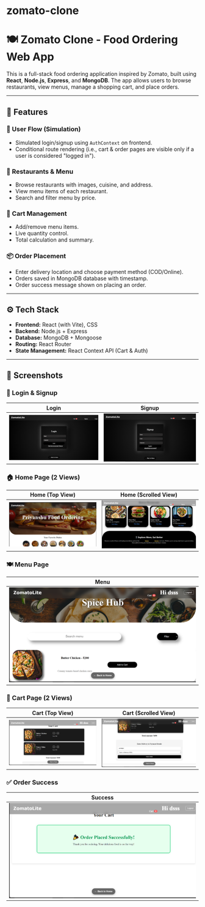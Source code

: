 # zomato-clone
# 🍽️ Zomato Clone - Food Ordering Web App

This is a full-stack food ordering application inspired by Zomato, built using **React**, **Node.js**, **Express**, and **MongoDB**. The app allows users to browse restaurants, view menus, manage a shopping cart, and place orders.

---

## 🚀 Features

### 👤 User Flow (Simulation)
- Simulated login/signup using `AuthContext` on frontend.
- Conditional route rendering (i.e., cart & order pages are visible only if a user is considered "logged in").

### 🏬 Restaurants & Menu
- Browse restaurants with images, cuisine, and address.
- View menu items of each restaurant.
- Search and filter menu by price.

### 🛒 Cart Management
- Add/remove menu items.
- Live quantity control.
- Total calculation and summary.

### 📦 Order Placement
- Enter delivery location and choose payment method (COD/Online).
- Orders saved in MongoDB database with timestamp.
- Order success message shown on placing an order.

---

## ⚙️ Tech Stack

- **Frontend:** React (with Vite), CSS
- **Backend:** Node.js + Express
- **Database:** MongoDB + Mongoose
- **Routing:** React Router
- **State Management:** React Context API (Cart & Auth)

---

## 📸 Screenshots

### 🔐 Login & Signup
| Login | Signup |
|-------|--------|
| ![Login](my-react-app/screenshots/login.jpg.png) | ![Signup](my-react-app/screenshots/signup.jpg.png) |

### 🏠 Home Page (2 Views)
| Home (Top View) | Home (Scrolled View) |
|------------------|----------------------|
| ![Home1](my-react-app/screenshots/home.jpg.png) | ![Home2](my-react-app/screenshots/home2.jpg.png) |

### 🍽️ Menu Page
| Menu |
|------|
| ![Menu](my-react-app/screenshots/menu.jpg.png) |

### 🛒 Cart Page (2 Views)
| Cart (Top View) | Cart (Scrolled View) |
|------------------|----------------------|
| ![Cart1](my-react-app/screenshots/cart.jpg.png) | ![Cart2](my-react-app/screenshots/cart2.jp.png) |

### ✅ Order Success
| Success |
|---------|
| ![Success](my-react-app/screenshots/success.jpg.png) |
